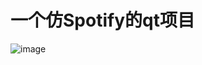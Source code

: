 # 一个仿Spotify的qt项目
![image](https://github.com/user-attachments/assets/8c5535a1-12f1-4213-936b-96ee84424d26)

